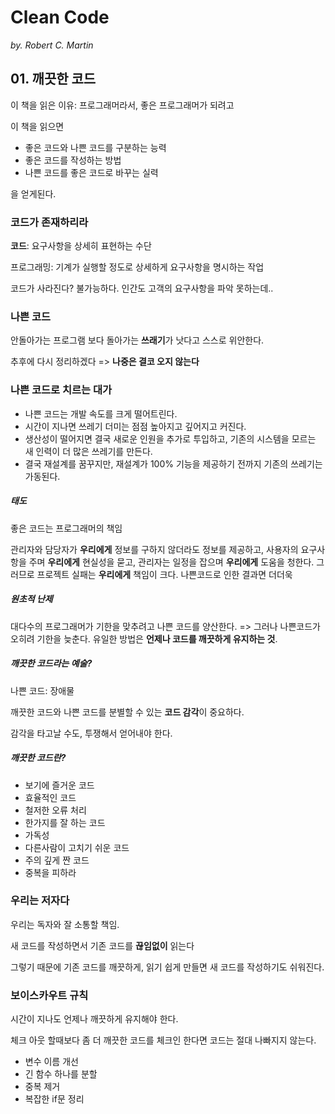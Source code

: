 # Clean Code

*by. Robert C. Martin*

## 01. 깨끗한 코드

이 책을 읽은 이유: 프로그래머라서, 좋은 프로그래머가 되려고

이 책을 읽으면

* 좋은 코드와 나쁜 코드를 구분하는 능력
* 좋은 코드를 작성하는 방법
* 나쁜 코드를 좋은 코드로 바꾸는 실력

을 얻게된다.



### 코드가 존재하리라

**코드**: 요구사항을 상세히 표현하는 수단

프로그래밍: 기계가 실행할 정도로 상세하게 요구사항을 명시하는 작업



코드가 사라진다? 불가능하다. 인간도 고객의 요구사항을 파악 못하는데..

### 나쁜 코드

안돌아가는 프로그램 보다 돌아가는 **쓰래기**가 낫다고 스스로 위안한다.

추후에 다시 정리하겠다 => **나중은 결코 오지 않는다**

### 나쁜 코드로 치르는 대가

* 나쁜 코드는 개발 속도를 크게 떨어트린다.
* 시간이 지나면 쓰레기 더미는 점점 높아지고 깊어지고 커진다.
* 생산성이 떨어지면 결국 새로운 인원을 추가로 투입하고, 기존의 시스템을 모르는 새 인력이 더 많은 쓰레기를 만든다.
* 결국 재설계를 꿈꾸지만, 재설계가 100% 기능을 제공하기 전까지 기존의 쓰레기는 가동된다.

##### 태도

 좋은 코드는 프로그래머의 책임

 관리자와 담당자가 **우리에게** 정보를 구하지 않더라도 정보를 제공하고, 사용자의 요구사항을 주며 **우리에게** 현실성을 묻고, 관리자는 일정을 잡으며 **우리에게** 도움을 청한다.
 그러므로 프로젝트 실패는 **우리에게** 책임이 크다. 나쁜코드로 인한 결과면 더더욱

##### 원초적 난제

 대다수의 프로그래머가 기한을 맞추려고 나쁜 코드를 양산한다. 
=> 그러나 나쁜코드가 오히려 기한을 늦춘다.
 유일한 방법은 **언제나 코드를 깨끗하게 유지하는 것**.

##### 깨끗한 코드라는 예술?

나쁜 코드: 장애물

깨끗한 코드와 나쁜 코드를 분별할 수 있는 **코드 감각**이 중요하다.

감각을 타고날 수도, 투쟁해서 얻어내야 한다.

##### 깨끗한 코드란?

* 보기에 즐거운 코드
* 효율적인 코드
* 철저한 오류 처리
* 한가지를 잘 하는 코드
* 가독성
* 다른사람이 고치기 쉬운 코드
* 주의 깊게 짠 코드
* 중복을 피하라

### 우리는 저자다

우리는 독자와 잘 소통할 책임.

새 코드를 작성하면서 기존 코드를 **끊임없이** 읽는다

그렇기 때문에 기존 코드를 깨끗하게, 읽기 쉽게 만들면 새 코드를 작성하기도 쉬워진다.

### 보이스카우트 규칙

시간이 지나도 언제나 깨끗하게 유지해야 한다.

체크 아웃 할때보다 좀 더 깨끗한 코드를 체크인 한다면 코드는 절대 나빠지지 않는다.

* 변수 이름 개선
* 긴 함수 하나를 분할
* 중복 제거
* 복잡한 if문 정리